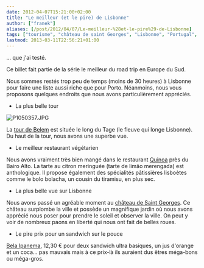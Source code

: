 ```yaml
---
date: 2012-04-07T15:21:00+02:00
title: "Le meilleur (et le pire) de Lisbonne"
author: ["franek"]
aliases: [/post/2012/04/07/Le-meilleur-%28et-le-pire%29-de-Lisbonne]
tags: ["tourisme", "château de saint Georges", "Lisbonne", "Portugal", "Quinoa", "road-trip-europe-sud", "Tour de Bélèm"]
lastmod: 2013-03-11T22:56:21+01:00
---
```

... que j'ai testé.

Ce billet fait partie de la série le meilleur du road trip en Europe du Sud.

Nous sommes restés trop peu de temps (moins de 30 heures) à Lisbonne pour faire une liste aussi riche que pour Porto. Néanmoins, nous vous proposons quelques endroits que nous avons particulièrement appréciés.

- La plus belle tour

![P1050357.JPG](https://franek.chicour.net/public/tourisme/espagne-portugal-italie/.P1050357_m.jpg "P1050357.JPG, avr. 2012")

La [tour de Belem](http://fr.wikipedia.org/wiki/Tour_de_Bel%C3%A9m) est située le long du Tage (le fleuve qui longe Lisbonne). Du haut de la tour, nous avons une superbe vue.

- Le meilleur restaurant végétarien

Nous avons vraiment très bien mangé dans le restaurant [Quinoa](http://www.golisbon.com/blog/2009/11/30/quinoa-lisbons-new-100-biological-bakery-cafe/) près du Bairo Alto. La tarte au citron meringuée (tarte de limão merengada) est anthologique. Il propose également des spécialités pâtissières lisboètes comme le bolo bolacha, un cousin du tiramisu, en plus sec.

- La plus belle vue sur Lisbonne

Nous avons passé un agréable moment au [château de Saint Georges](http://fr.wikipedia.org/wiki/Ch%C3%A2teau_de_Saint-Georges). Ce château surplombe la ville et possède un magnifique jardin où nous avons apprécié nous poser pour prendre le soleil et observer la ville. On peut y voir de nombreux paons en liberté qui nous ont fait de belles roues.

- Le pire prix pour un sandwich sur le pouce

[Bela Ipanema](http://www.belaipanema.pt/), 12,30 € pour deux sandwich ultra basiques, un jus d'orange et un coca... pas mauvais mais à ce prix-là ils auraient dus êtres méga-bons ou méga-gros.
